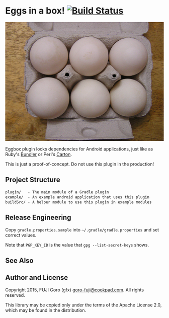 # Eggs in a box! [![Build Status](https://travis-ci.org/gfx/gradle-android-eggbox-plugin.svg)](https://travis-ci.org/gfx/gradle-android-eggbox-plugin)

[![Eggbox](eggbox-by-Lord-Inquisitor.jpg)](https://www.flickr.com/photos/13453980@N06/8372033532)

Eggbox plugin locks dependencies for Android applications,
just like as Ruby's [Bundler](http://bundler.io/) or Perl's [Carton](https://github.com/perl-carton/carton).

This is just a proof-of-concept. Do not use this plugin in the production!

## Project Structure

```
plugin/   - The main module of a Gradle plugin
example/  - An example android application that uses this plugin
buildSrc/ - A helper module to use this plugin in example modules
```

## Release Engineering

Copy `gradle.properties.sample` into `~/.gradle/gradle.properties` and set correct values.

Note that `PGP_KEY_ID` is the value that `gpg --list-secret-keys` shows.


## See Also

## Author and License

Copyright 2015, FUJI Goro (gfx) <goro-fuji@cookpad.com>. All rights reserved.

This library may be copied only under the terms of the Apache License 2.0, which may be found in the distribution.
